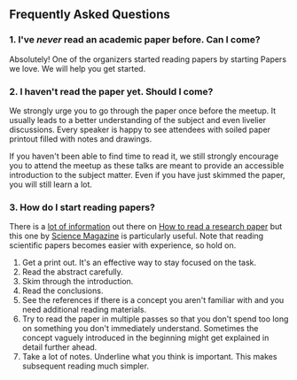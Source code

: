 ## Frequently Asked Questions

### 1. I've _never_ read an academic paper before. Can I come?

Absolutely! One of the organizers started reading papers by starting Papers we
love. We will help you get started.

### 2. I haven't read the paper yet. Should I come?

We strongly urge you to go through the paper once before the meetup. It usually
leads to a better understanding of the subject and even livelier discussions.
Every speaker is happy to see attendees with soiled paper printout filled with
notes and drawings.

If you haven't been able to find time to read it, we still strongly encourage you to attend
the meetup as these talks are meant to provide an accessible introduction to the subject matter.
Even if you have just skimmed the paper, you will still learn a lot.

### 3. How do I start reading papers?

There is a [lot of information][read 1] out there on [How to read a research
paper][read 2] but this one by [Science Magazine][science] is particularly
useful. Note that reading scientific papers becomes easier with experience, so
hold on.

1. Get a print out. It's an effective way to stay focused on the task.
1. Read the abstract carefully.
1. Skim through the introduction.
1. Read the conclusions.
1. See the references if there is a concept you aren't familiar with and you need
   additional reading materials.
1. Try to read the paper in multiple passes so that you don't spend too long
   on something you don't immediately understand. Sometimes the concept vaguely introduced in the beginning might
   get explained in detail further ahead.
1. Take a lot of notes. Underline what you think is important. This makes
   subsequent reading much simpler.

[read 2]: https://www.eecs.harvard.edu/~michaelm/postscripts/ReadPaper.pdf
[read 1]: https://www.elsevier.com/connect/infographic-how-to-read-a-scientific-paper
[science]: http://www.sciencemag.org/careers/2016/03/how-seriously-read-scientific-paper
